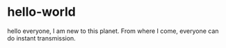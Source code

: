 # hello-world
hello everyone,
I am new to this planet.
From where I come, everyone can do instant transmission.
